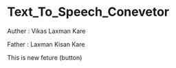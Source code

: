 # Text_To_Speech_Conevetor

Auther : Vikas Laxman Kare

Father : Laxman Kisan Kare

<p> This is new feture (button) </p>


